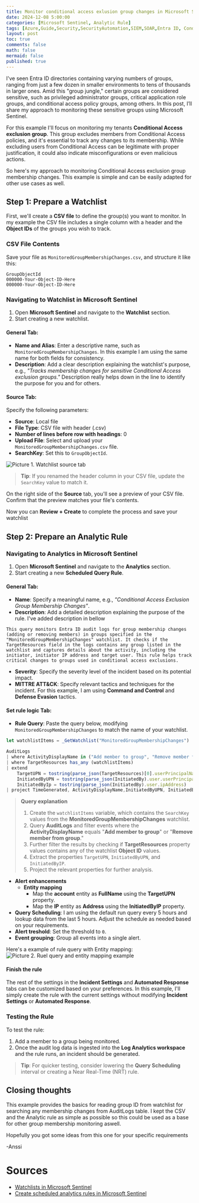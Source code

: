 ```yaml
---
title: Monitor conditional access exlusion group changes in Microsoft Sentinel
date: 2024-12-08 5:00:00
categories: [Microsoft Sentinel, Analytic Rule]
tags: [Azure,Guide,Security,SecurityAutomation,SIEM,SOAR,Entra ID, Conditional Access, Analytic Rule, Monitoring, Watchlist]
layout: post
toc: true
comments: false
math: false
mermaid: false
published: true
---
```


I've seen Entra ID directories containing varying numbers of groups, ranging from just a few dozen in smaller environments to tens of thousands in larger ones. Amid this "group jungle," certain groups are considered sensitive, such as privileged administrator groups, critical application role groups, and conditional access policy groups, among others. In this post, I’ll share my approach to monitoring these sensitive groups using Microsoft Sentinel.

For this example I'll focus on monitoring my tenants **Conditional Access exclusion group**. This group excludes members from Conditional Access policies, and it's essential to track any changes to its membership. While excluding users from Conditional Access can be legitimate with proper justification, it could also indicate misconfigurations or even malicious actions.

So here's my approach to monitoring Conditional Access exclusion group membership changes. This example is simple and can be easily adapted for other use cases as well.

## Step 1: Prepare a Watchlist

First, we'll create a **CSV file** to define the group(s) you want to monitor. In my example the CSV file includes a single column with a header and the **Object IDs** of the groups you wish to track.

### CSV File Contents

Save your file as `MonitoredGroupMembershipChanges.csv`, and structure it like this:

```
GroupObjectId
000000-Your-Object-ID-Here
000000-Your-Object-ID-Here
```


### Navigating to Watchlist in Microsoft Sentinel

1. Open **Microsoft Sentinel** and navigate to the **Watchlist** section.
2. Start creating a new watchlist.
#### General Tab:
- **Name and Alias**: Enter a descriptive name, such as `MonitoredGroupMembershipChanges`. In this example I am using the same name for both fields for consistency.
- **Description**: Add a clear description explaining the watchlist's purpose, e.g., _"Tracks membership changes for sensitive Conditional Access exclusion groups."_ Description really helps down in the line to identify the purpose for you and for others.
#### Source Tab:

Specify the following parameters:
- **Source**: Local file
- **File Type**: CSV file with header (.csv)
- **Number of lines before row with headings**: 0
- **Upload File**: Select and upload your `MonitoredGroupMembershipChanges.csv` file.
- **SearchKey**: Set this to `GroupObjectId`.

![Picture 1. Watchlist source tab](/assets/img/2024-12-08-Monitor-Conditional-Access-Exlusion-Group/1-Watchlist-Settings-Source.png)

> **Tip**: If you renamed the header column in your CSV file, update the `SearchKey` value to match it.

On the right side of the **Source** tab, you'll see a preview of your CSV file. Confirm that the preview matches your file's contents.

Now you can **Review + Create** to complete the process and save your watchlist

## Step 2: Prepare an Analytic Rule

### Navigating to Analytics in Microsoft Sentinel

1. Open **Microsoft Sentinel** and navigate to the **Analytics** section.
2. Start creating a new **Scheduled Query Rule**.
#### General Tab:
- **Name**: Specify a meaningful name, e.g., _"Conditional Access Exclusion Group Membership Changes"_.
- **Description**: Add a detailed description explaining the purpose of the rule. I've added description in bellow 

```
This query monitors Entra ID audit logs for group membership changes (adding or removing members) in groups specified in the "MonitoredGroupMembershipChanges" watchlist. It checks if the TargetResources field in the logs contains any group listed in the watchlist and captures details about the activity, including the initiator, initiator IP address and target user. This rule helps track critical changes to groups used in conditional access exclusions.
```

- **Severity**: Specify the severity level of the incident based on its potential impact.
- **MITTRE ATT&CK**: Specify relevant tactics and techniques for the incident. For this example, I am using **Command and Control** and **Defense Evasion** tactics.

#### Set rule logic Tab:
- **Rule Query**: Paste the query below, modifying `MonitoredGroupMembershipChanges` to match the name of your watchlist.

```js
let watchlistItems = _GetWatchlist("MonitoredGroupMembershipChanges") | project SearchKey;

AuditLogs
| where ActivityDisplayName in ("Add member to group", "Remove member from group")
| where TargetResources has_any (watchlistItems)
| extend 
    TargetUPN = tostring(parse_json(TargetResources)[0].userPrincipalName), 
    InitiatedByUPN = tostring(parse_json(InitiatedBy).user.userPrincipalName),
    InitiatedByIp = tostring(parse_json(InitiatedBy).user.ipAddress)
| project TimeGenerated, ActivityDisplayName,InitiatedByUPN, InitiatedByIp, TargetUPN, InitiatedBy, TargetResources
```

>**Query explanation**
>1. Create the `watchlistItems` variable, which contains the `SearchKey` values from the **MonitoredGroupMembershipChanges** watchlist.
>2. Query **AuditLogs** and filter events where the **ActivityDisplayName** equals "**Add member to group**" or "**Remove member from group**."
>3. Further filter the results by checking if **TargetResources** property values contains any of the watchlist **Object ID** values.
>4. Extract the properties `TargetUPN`, `InitiatedByUPN`, and `InitiatedByIP`.
>5. Project the relevant properties for further analysis.

- **Alert enhancements**
	- **Entity mapping**
		- Map the **account** entity as **FullName** using the **TargetUPN** property.
		- Map the **IP** entity as **Address** using the **InitiatedByIP** property.
- **Query Scheduling**: I am using the default run query every 5 hours and lookup data from the last 5 hours. Adjust the schedule as needed based on your requirements.
- **Alert treshold**: Set the threshold to `0`.
- **Event grouping**: Group all events into a single alert.

Here's a example of rule query with Entity mapping:
![Picture 2. Ruel query and entity mapping example](/assets/img/2024-12-08-Monitor-Conditional-Access-Exlusion-Group/2-AnalyticRuleWizard-RuleLogic.png)

#### Finish the rule
The rest of the settings in the **Incident Settings** and **Automated Response** tabs can be customized based on your preferences. In this example, I'll simply create the rule with the current settings without modifying **Incident Settings** or **Automated Response**.
### Testing the Rule

To test the rule:

1. Add a member to a group being monitored.
2. Once the audit log data is ingested into the **Log Analytics workspace** and the rule runs, an incident should be generated.

> **Tip**: For quicker testing, consider lowering the **Query Scheduling** interval or creating a Near Real-Time (NRT) rule.

## Closing thoughts

This example provides the basics for reading group ID from watchlist for searching any membership changes from AuditLogs table. I kept the CSV and the Analytic rule as simple as possible so this could be used as a base for other group membership monitoring aswell.

Hopefully you got some ideas from this one for your specific requirements

-Anssi

# Sources
- [Watchlists in Microsoft Sentinel](https://learn.microsoft.com/en-us/azure/sentinel/watchlists)  
- [Create scheduled analytics rules in Microsoft Sentinel ](https://learn.microsoft.com/en-us/azure/sentinel/create-analytics-rules?tabs=azure-portal)  

